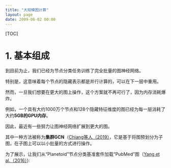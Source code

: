 ```yaml
---
title: "大规模图计算"
layout: page
date: 2099-06-02 00:00
---
```

[TOC]

# 1. 基本组成 


到目前为止，我们已经为节点分类任务训练了完全批量的图神经网络。

特别是，这意味着每个节点的隐藏表示都是并行计算的，可以在下一层中重用。



然而，一旦我们想要在更大的图上操作，这个方案就不再可行了，因为内存消耗爆炸。

例如，一个具有大约1000万个节点和128个隐藏特征维度的图已经为每一层消耗了大约**5GB的GPU内存**。



因此，最近有一些努力让图神经网络扩展到更大的图。

其中一种方法被称为**集群GCN**（[Chiang等人（2019）](https://arxiv.org/abs/1905.07953)，它是基于将图预划分为子图，在子图上可以以小批量的方式进行操作。



为了展示，让我们从“Planetoid”节点分类基准套件加载“PubMed”图（[Yang et al.（2016）](https://arxiv.org/abs/1603.08861)):